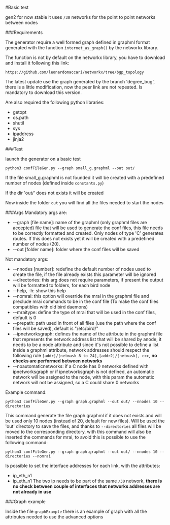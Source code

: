 #Basic test

gen2 for now stable it uses `/30` networks for the point to point networks between nodes 

###Requirements

The generator require a well formed graph defined in graphml format generated with the function `internet_as_graph()` by the networkx library.

The function is not by default on the networkx library, you have to download and install it following this link:

`https://github.com/leonardomaccari/networkx/tree/bgp_topology`

The latest update use the graph generated by the branch 'degree_bug', there is a little modification, now the peer link are not repeated.
Is mandatory to download this version.

Are also required the following python libraries:
* getopt
* os.path
* shutil
* sys
* ipaddress
* jinja2

###Test

launch the generator on a basic test

`python3 confFileGen.py --graph small_g.graphml --out out/`

If the file small_g.graphml is not founded it will be created with a predefined number of nodes (defined inside `constants.py`)

If the dir 'out/' does not exists it will be created

Now inside the folder `out` you will find all the files needed to start the nodes

###Args
Mandatory args are: 
* --graph [file name]: name of the graphml (only graphml files are accepted) file that will be used to generate the conf files, this file needs to be correctly formatted and created. Only nodes of type 'C' generates routes. If this does not exists yet it will be created with a predefined number of nodes (20).
* --out [folder name]: folder where the conf files will be saved

Not mandatory args:
* --nnodes [number]: redefine the default number of nodes used to create the file, if the file already exists this parameter will be ignored
* --directories: this arg does not require parameters, if present the output will be formatted to folders, for each bird node
* --help, -h: show this help
* --nomrai: this option will override the mrai in the graphml file and preclude mrai commands to be in the conf file (To make the conf files compatibles with old bird daemons)
* --mraitype: define the type of mrai that will be used in the conf files, default is 0
* --prepath: path used in front of all files (use the path where the conf files will be saved), default is "/etc/bird/"
* --ipnetworksgraph: defines the name of the attribute in the graphml file that represents the network address list that will be shared by anode, it needs to be a node attribute and since it's not possible to define a list inside a graphml attribute, network addresses should respect the following rule `[addr]/[netmask 8 to 24],[addr2]/[netmask], ecc`, **no checks are performed between networks**
* --noautomaticnetworks: if a C node has 0 networks defined with ipnetworksgraph or if ipnetworksgraph is not defined, an automatic network will be assigned to the node, with this param the automatic network will not be assigned, so a C could share 0 networks

Example command:

`python3 confFileGen.py --graph graph.graphml --out out/ --nnodes 10 --directories`

This command generate the file graph.graphml if it does not exists and will be used only 10 nodes (instead of 20, default for new files).
Will be used the 'out' directory to save the files, and thanks to `--directories` all files will be moved to the corresponding directory. 
with this command will also be inserted the commands for mrai, to avoid this is possible to use the following command:

`python3 confFileGen.py --graph graph.graphml --out out/ --nnodes 10 --directories --nomrai`

Is possible to set the interface addresses for each link, with the attributes:
* ip_eth_n1
* ip_eth_n1
The two ip needs to be part of the same `/30` network, **there is no check between couple of interfaces that networks addresses are not already in use**  

###Graph example

Inside the file `graphExample` there is an example of graph with all the attributes needed to use the advanced options